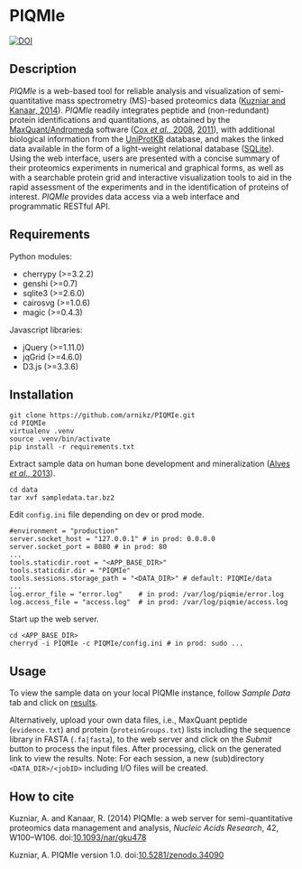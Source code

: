 # PIQMIe

[![DOI](https://zenodo.org/badge/42406525.svg)](https://zenodo.org/badge/latestdoi/42406525)

## Description

_PIQMIe_ is a web-based tool for reliable analysis and visualization of semi-quantitative mass spectrometry (MS)-based proteomics data ([Kuzniar and Kanaar, 2014](https://doi.org/10.1093/nar/gku478)). _PIQMIe_ readily integrates peptide and (non-redundant) protein identifications and quantitations, as obtained by the [MaxQuant/Andromeda](http://maxquant.org/) software ([Cox _et al._, 2008](https://doi.org/10.1038/nbt.1511), [2011](https://doi.org/10.1021/pr101065j)), with additional biological information from the [UniProtKB](http://www.uniprot.org/) database, and makes the linked data available in the form of a light-weight relational database ([SQLite](http://sqlite.org/)). Using the web interface, users are presented with a concise summary of their proteomics experiments in numerical and graphical forms, as well as with a searchable protein grid and interactive visualization tools to aid in the rapid assessment of the experiments and in the identification of proteins of interest. _PIQMIe_ provides data access via a web interface and programmatic RESTful API.

## Requirements

Python modules:

- cherrypy (>=3.2.2)
- genshi (>=0.7)
- sqlite3 (>=2.6.0)
- cairosvg (>=1.0.6)
- magic (>=0.4.3)

Javascript libraries:

- jQuery (>=1.11.0)
- jqGrid (>=4.6.0)
- D3.js (>=3.3.6)

## Installation

```
git clone https://github.com/arnikz/PIQMIe.git
cd PIQMIe
virtualenv .venv
source .venv/bin/activate
pip install -r requirements.txt
```

Extract sample data on human bone development and mineralization ([Alves _et al._, 2013](https://doi.org/10.1074/mcp.M112.024927)).

```
cd data
tar xvf sampledata.tar.bz2
```

Edit `config.ini` file depending on dev or prod mode.

```
#environment = "production"
server.socket_host = "127.0.0.1" # in prod: 0.0.0.0
server.socket_port = 8080 # in prod: 80
...
tools.staticdir.root = "<APP_BASE_DIR>"
tools.staticdir.dir = "PIQMIe"
tools.sessions.storage_path = "<DATA_DIR>" # default: PIQMIe/data
...
log.error_file = "error.log"    # in prod: /var/log/piqmie/error.log
log.access_file = "access.log"  # in prod: /var/log/piqmie/access.log
```

Start up the web server.

```
cd <APP_BASE_DIR>
cherryd -i PIQMIe -c PIQMIe/config.ini # in prod: sudo ...
```

## Usage

To view the sample data on your local PIQMIe instance, follow _Sample Data_ tab and click on [results](http://localhost:8080/results/a000000000000000000000000000000000000001).

Alternatively, upload your own data files, i.e., MaxQuant peptide (`evidence.txt`) and protein (`proteinGroups.txt`) lists including the sequence library in FASTA (`.fa|fasta`), to the web server and click on the _Submit_ button to process the input files. After processing, click on the generated link to view the results. Note: For each session, a new (sub)directory `<DATA_DIR>/<jobID>` including I/O files will be created.


## How to cite

Kuzniar, A. and Kanaar, R. (2014) PIQMIe: a web server for semi-quantitative proteomics data management and analysis, _Nucleic Acids Research_, 42, W100–W106\. doi:[10.1093/nar/gku478](https://doi.org/10.1093/nar/gku478)

Kuzniar, A. PIQMIe version 1.0\. doi:[10.5281/zenodo.34090](https://doi.org/10.5281/zenodo.34090)
